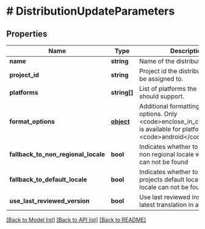 # # DistributionUpdateParameters

## Properties

Name | Type | Description | Notes
------------ | ------------- | ------------- | -------------
**name** | **string** | Name of the distribution | [optional] 
**project_id** | **string** | Project id the distribution should be assigned to. | [optional] 
**platforms** | **string[]** | List of platforms the distribution should support. | [optional] 
**format_options** | [**object**](.md) | Additional formatting and render options. Only &lt;code&gt;enclose_in_cdata&lt;/code&gt; is available for platform &lt;code&gt;android&lt;/code&gt;. | [optional] 
**fallback_to_non_regional_locale** | **bool** | Indicates whether to fallback to non regional locale when locale can not be found | [optional] 
**fallback_to_default_locale** | **bool** | Indicates whether to fallback to projects default locale when locale can not be found | [optional] 
**use_last_reviewed_version** | **bool** | Use last reviewed instead of latest translation in a project | [optional] 

[[Back to Model list]](../../README.md#documentation-for-models) [[Back to API list]](../../README.md#documentation-for-api-endpoints) [[Back to README]](../../README.md)


